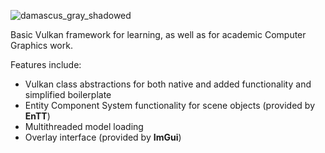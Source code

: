![damascus_gray_shadowed](https://user-images.githubusercontent.com/26748509/127756150-da6d3d30-f764-4277-aa00-7bf0a0111080.png)

Basic Vulkan framework for learning, as well as for academic Computer Graphics work.

Features include:

* Vulkan class abstractions for both native and added functionality and simplified boilerplate
* Entity Component System functionality for scene objects (provided by **EnTT**)
* Multithreaded model loading
* Overlay interface (provided by **ImGui**)

